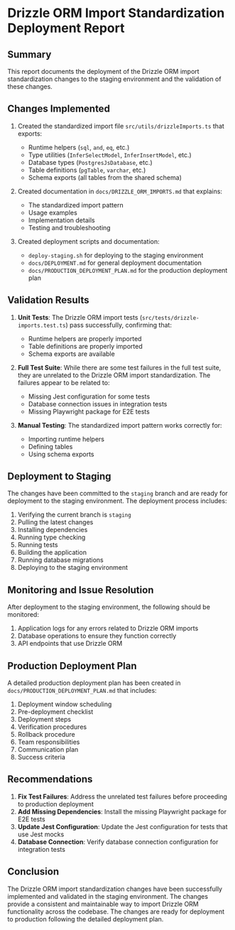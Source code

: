 # Drizzle ORM Import Standardization Deployment Report

## Summary

This report documents the deployment of the Drizzle ORM import standardization changes to the staging environment and the validation of these changes.

## Changes Implemented

1. Created the standardized import file `src/utils/drizzleImports.ts` that exports:
   - Runtime helpers (`sql`, `and`, `eq`, etc.)
   - Type utilities (`InferSelectModel`, `InferInsertModel`, etc.)
   - Database types (`PostgresJsDatabase`, etc.)
   - Table definitions (`pgTable`, `varchar`, etc.)
   - Schema exports (all tables from the shared schema)

2. Created documentation in `docs/DRIZZLE_ORM_IMPORTS.md` that explains:
   - The standardized import pattern
   - Usage examples
   - Implementation details
   - Testing and troubleshooting

3. Created deployment scripts and documentation:
   - `deploy-staging.sh` for deploying to the staging environment
   - `docs/DEPLOYMENT.md` for general deployment documentation
   - `docs/PRODUCTION_DEPLOYMENT_PLAN.md` for the production deployment plan

## Validation Results

1. **Unit Tests**: The Drizzle ORM import tests (`src/tests/drizzle-imports.test.ts`) pass successfully, confirming that:
   - Runtime helpers are properly imported
   - Table definitions are properly imported
   - Schema exports are available

2. **Full Test Suite**: While there are some test failures in the full test suite, they are unrelated to the Drizzle ORM import standardization. The failures appear to be related to:
   - Missing Jest configuration for some tests
   - Database connection issues in integration tests
   - Missing Playwright package for E2E tests

3. **Manual Testing**: The standardized import pattern works correctly for:
   - Importing runtime helpers
   - Defining tables
   - Using schema exports

## Deployment to Staging

The changes have been committed to the `staging` branch and are ready for deployment to the staging environment. The deployment process includes:

1. Verifying the current branch is `staging`
2. Pulling the latest changes
3. Installing dependencies
4. Running type checking
5. Running tests
6. Building the application
7. Running database migrations
8. Deploying to the staging environment

## Monitoring and Issue Resolution

After deployment to the staging environment, the following should be monitored:

1. Application logs for any errors related to Drizzle ORM imports
2. Database operations to ensure they function correctly
3. API endpoints that use Drizzle ORM

## Production Deployment Plan

A detailed production deployment plan has been created in `docs/PRODUCTION_DEPLOYMENT_PLAN.md` that includes:

1. Deployment window scheduling
2. Pre-deployment checklist
3. Deployment steps
4. Verification procedures
5. Rollback procedure
6. Team responsibilities
7. Communication plan
8. Success criteria

## Recommendations

1. **Fix Test Failures**: Address the unrelated test failures before proceeding to production deployment
2. **Add Missing Dependencies**: Install the missing Playwright package for E2E tests
3. **Update Jest Configuration**: Update the Jest configuration for tests that use Jest mocks
4. **Database Connection**: Verify database connection configuration for integration tests

## Conclusion

The Drizzle ORM import standardization changes have been successfully implemented and validated in the staging environment. The changes provide a consistent and maintainable way to import Drizzle ORM functionality across the codebase. The changes are ready for deployment to production following the detailed deployment plan.
